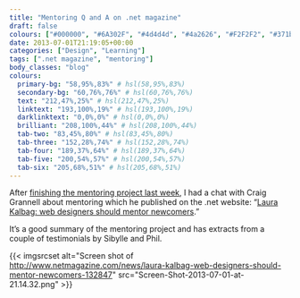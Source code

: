```yaml
---
title: "Mentoring Q and A on .net magazine"
draft: false
colours: ["#000000", "#6A302F", "#4d4d4d", "#4a2626", "#F2F2F2", "#371b1b", "#FFFFFF"]
date: 2013-07-01T21:19:05+00:00
categories: ["Design", "Learning"]
tags: [".net magazine", "mentoring"]
body_classes: "blog"
colours:
  primary-bg: "58,95%,83%" # hsl(58,95%,83%)
  secondary-bg: "60,76%,76%" # hsl(60,76%,76%)
  text: "212,47%,25%" # hsl(212,47%,25%)
  linktext: "193,100%,19%" # hsl(193,100%,19%)
  darklinktext: "0,0%,0%" # hsl(0,0%,0%)
  brilliant: "208,100%,44%" # hsl(208,100%,44%)
  tab-two: "83,45%,80%" # hsl(83,45%,80%)
  tab-three: "152,28%,74%" # hsl(152,28%,74%)
  tab-four: "189,37%,64%" # hsl(189,37%,64%)
  tab-five: "200,54%,57%" # hsl(200,54%,57%)
  tab-six: "205,68%,51%" # hsl(205,68%,51%)
---
```


After [finishing the mentoring project last week](/mentoring-the-evaluation/ "Mentoring: the evaluation"), I had a chat with Craig Grannell about mentoring which he published on the .net website: “[Laura Kalbag: web designers should mentor newcomers](http://www.netmagazine.com/news/laura-kalbag-web-designers-should-mentor-newcomers-132847 "Laura Kalbag: web designers should mentor newcomers on .net magazine").”

It’s a good summary of the mentoring project and has extracts from a couple of testimonials by Sibylle and Phil.

{{< imgsrcset alt="Screen shot of http://www.netmagazine.com/news/laura-kalbag-web-designers-should-mentor-newcomers-132847" src="Screen-Shot-2013-07-01-at-21.14.32.png" >}}

	